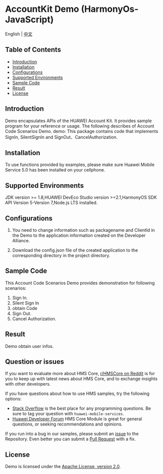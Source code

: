 # AccountKit Demo (HarmonyOs-JavaScript)

English | [中文](https://github.com/HMS-Core/huawei-account-demo/blob/android_code_scenarios/README_ZH.md) 

## Table of Contents

 * [Introduction](#introduction)
 * [Installation](#installation)
 * [Configurations](#configurations)
 * [Supported Environments](#supported-environments)
 * [Sample Code](#sample-code)
 * [Result](#result)
 * [License](#license)

## Introduction
Demo encapsulates APIs of the HUAWEI Account Kit. It provides sample program for your reference or usage.
The following describes of Account Code Scenarios Demo.
demo: This package contains code that implements SignIn,  SilentSignIn and SignOut、CancelAuthorization.

## Installation
To use functions provided by examples, please make sure Huawei Mobile Service 5.0 has been installed on your cellphone.
## Supported Environments
JDK version >= 1.8,HUAWEI DevEco Studio version >=2.1,HarmonyOS SDK API Version 5-Version 7,Node.js LTS installed.
	
## Configurations  

1. You need to change information such as packagename and ClientId in the Demo to the application information created on the Developer Alliance.

2. Download the config.json file of the created application to the corresponding directory in the project directory.

## Sample Code
This Account Code Scenarios Demo provides demonstration for following scenarios:
1. Sign In.
2. Silent Sign In
3. obtain Code
4. Sign Out.
5. Cancel Authorization.

## Result
Demo obtain user infos.

## Question or issues
If you want to evaluate more about HMS Core,
[r/HMSCore on Reddit](https://www.reddit.com/r/HuaweiDevelopers/) is for you to keep up with latest news about HMS Core, and to exchange insights with other developers.

If you have questions about how to use HMS samples, try the following options:
- [Stack Overflow](https://stackoverflow.com/questions/tagged/huawei-mobile-services) is the best place for any programming questions. Be sure to tag your question with 
`huawei-mobile-services`.
- [Huawei Developer Forum](https://forums.developer.huawei.com/forumPortal/en/home?fid=0101187876626530001) HMS Core Module is great for general questions, or seeking recommendations and opinions.

If you run into a bug in our samples, please submit an [issue](https://github.com/HMS-Core/huawei-account-demo/issues) to the Repository. Even better you can submit a [Pull Request](https://github.com/HMS-Core/huawei-account-demo/pulls) with a fix.

##  License
Demo is licensed under the [Apache License, version 2.0](http://www.apache.org/licenses/LICENSE-2.0).
